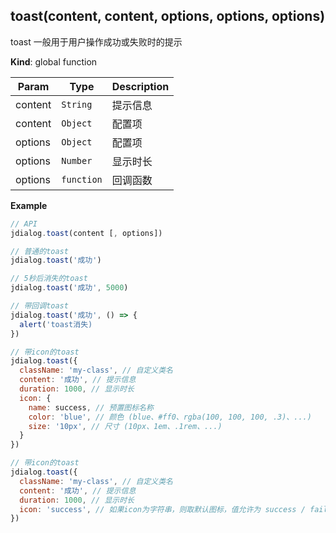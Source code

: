 <a name="toast"></a>

## toast(content, content, options, options, options)
toast 一般用于用户操作成功或失败时的提示

**Kind**: global function  

| Param | Type | Description |
| --- | --- | --- |
| content | <code>String</code> | 提示信息 |
| content | <code>Object</code> | 配置项 |
| options | <code>Object</code> | 配置项 |
| options | <code>Number</code> | 显示时长 |
| options | <code>function</code> | 回调函数 |

**Example**  
```js
// APIjdialog.toast(content [, options])// 普通的toastjdialog.toast('成功')// 5秒后消失的toastjdialog.toast('成功', 5000)// 带回调toastjdialog.toast('成功', () => {  alert('toast消失)})// 带icon的toastjdialog.toast({  className: 'my-class', // 自定义类名  content: '成功', // 提示信息  duration: 1000, // 显示时长  icon: {    name: success, // 预置图标名称    color: 'blue', // 颜色 (blue、#ff0、rgba(100, 100, 100, .3)、...)    size: '10px', // 尺寸 (10px、1em、.1rem、...)  }})// 带icon的toastjdialog.toast({  className: 'my-class', // 自定义类名  content: '成功', // 提示信息  duration: 1000, // 显示时长  icon: 'success', // 如果icon为字符串，则取默认图标，值允许为 success / fail / wait})
```
